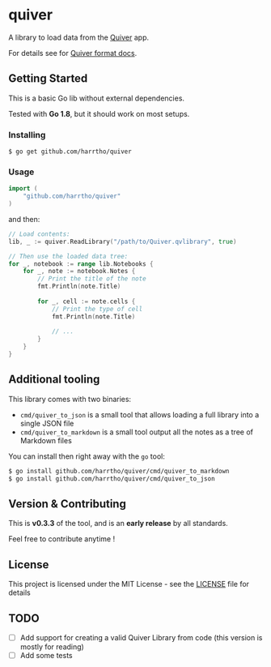 # quiver

A library to load data from the [Quiver] app.

For details see for [Quiver format docs].

## Getting Started

This is a basic Go lib without external dependencies.

Tested with **Go 1.8**, but it should work on most setups.

### Installing

```
$ go get github.com/harrtho/quiver
```

### Usage

```go
import (
    "github.com/harrtho/quiver"
)
```

and then:

```go
// Load contents:
lib, _ := quiver.ReadLibrary("/path/to/Quiver.qvlibrary", true)

// Then use the loaded data tree:
for _, notebook := range lib.Notebooks {
    for _, note := notebook.Notes {
        // Print the title of the note
        fmt.Println(note.Title)
        
        for _, cell := note.cells {
            // Print the type of cell
            fmt.Println(note.Title)
            
            // ...
        }
    }
}
```

## Additional tooling

This library comes with two binaries:

* `cmd/quiver_to_json` is a small tool that allows loading a full library into a single JSON file
* `cmd/quiver_to_markdown` is a small tool output all the notes as a tree of Markdown files

You can install then right away with the `go` tool:

```sh
$ go install github.com/harrtho/quiver/cmd/quiver_to_markdown
$ go install github.com/harrtho/quiver/cmd/quiver_to_json
```

## Version & Contributing

This is **v0.3.3** of the tool, and is an **early release** by all standards.

Feel free to contribute anytime !

## License

This project is licensed under the MIT License - see the [LICENSE](LICENSE) file for details

## TODO

* [ ] Add support for creating a valid Quiver Library from code (this version is mostly for reading)
* [ ] Add some tests

[Quiver]: https://itunes.apple.com/app/id866773894
[Quiver format docs]: https://github.com/HappenApps/Quiver/wiki/Quiver-Data-Format
